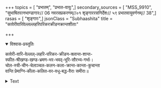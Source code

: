 +++
topics = [ "प्रभातम्", "प्रभात-वायुः",]
secondary_sources = [ "MSS_9910", "सुभाषितरत्नभाण्डागारः// 06 नवरसप्रकरणम्//०१ शृङ्गाररसनिर्देशः// ५९ प्रभातवायुवर्णनम्// 38",]
rasas = [ "शृङ्गारः",]
jsonClass = "Subhaashita"
title = "कावेरीवारिवेल्लल्लहरिपरिकरक्रीडनक्रान्तशीताः"

+++

<details open><summary>विश्वास-प्रस्तुतिः</summary>

कावेरी-वारि-वेल्लल्-लहरि-परिकर-क्रीडन-क्लान्त-शान्त-  
स्फीत-श्रीखण्ड-खण्ड-भ्रमण-भर-भवद्-भूरि-सौरभ्य-गर्भाः।  
चोल-स्त्री-चीन-चेलाञ्चल-कलन-कला-क्रान्त-कान्ता-कुचान्ता  
वान्ति प्रेमाग्नि-कीला-कलित-वर-वधू-बद्ध-वैराः समीराः॥
</details>


<details><summary>Text</summary>

कावेरीवारिवेल्लल्लहरिपरिकरक्रीडनक्रान्तशीताः स्फीतश्रीखण्डषण्डभ्रमणभरभवद्भूरिसौरभ्यगर्भाः।  
चोलस्त्रीलोलचेलाञ्चलचलनकलाक्रान्तकान्तास्तनान्ता वान्ति प्रेयोवियोगातुरतररमणीवैरिणोऽमी समीराः॥
__________________
कावेरीवारिवेल्लल्लहरिपरिकरक्रीडनक्लान्तशान्तस्फीतश्रीखण्डखण्डभ्रमणभरभवद्भूरिसौरभ्यगर्भाः।  
चोलस्त्रीचीनचेलाञ्चलकलनकलाक्रान्तकान्ताकुचान्ता वान्ति प्रेमाग्निकीलाकलितवरवधूबद्धवैराः समीराः॥
</details>

